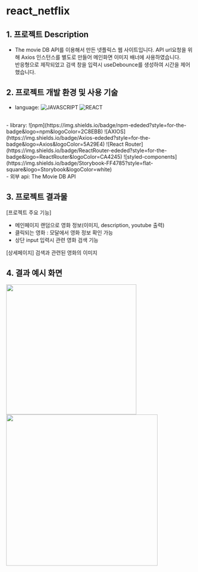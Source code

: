 # react_netflix

## 1. 프로젝트 Description
- The movie DB API를 이용해서 만든 넷플릭스 웹 사이트입니다. 
API url요청을 위해 Axios 인스턴스를 별도로 만들어 메인화면 이미지 배너에 사용하였습니다.  
반응형으로 제작되었고 검색 창을 입력시 useDebounce를 생성하여 시간을 제어했습니다.

 

## 2. 프로젝트 개발 환경 및 사용 기술
- language: 
![JAVASCRIPT](https://img.shields.io/badge/javaScript-ededed?style=for-the-badge&logo=javaScript&logoColor=F7DF1E)
![REACT](https://img.shields.io/badge/react-ededed?style=for-the-badge&logo=react&logoColor=61DAFB)
<br>
- library: 
![npm](https://img.shields.io/badge/npm-ededed?style=for-the-badge&logo=npm&logoColor=2C8EBB)
![AXIOS](https://img.shields.io/badge/Axios-ededed?style=for-the-badge&logo=Axios&logoColor=5A29E4)
![React Router](https://img.shields.io/badge/ReactRouter-ededed?style=for-the-badge&logo=ReactRouter&logoColor=CA4245)
![styled-components](https://img.shields.io/badge/Storybook-FF4785?style=flat-square&logo=Storybook&logoColor=white)
<br>
- 외부 api: The Movie DB API
 

## 3. 프로젝트 결과물
[프로젝트 주요 기능]
- 메인페이지 랜덤으로 영화 정보(이미지, description, youtube 출력)
- 클릭되는 영화 : 모달에서 영화 정보 확인 가능
- 상단 input 입력시 관련 영화 검색 기능

[상세페이지]
검색과 관련된 영화의 이미지

## 4. 결과 예시 화면

<div>
<img src="https://user-images.githubusercontent.com/57528886/204869710-d7d737dd-680c-4c7c-a254-1204184699bc.png" width="350"/>
<img src="https://user-images.githubusercontent.com/57528886/204869838-6edb1187-c3a5-44e5-b04a-d09200ad0974.png" width="407"/>
</div>
